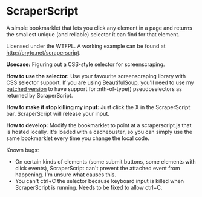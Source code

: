 # ScraperScript

A simple bookmarklet that lets you click any element in a page and returns the smallest unique (and reliable) selector it can find for that element.

Licensed under the WTFPL. A working example can be found at http://cryto.net/scraperscript.

**Usecase:** Figuring out a CSS-style selector for screenscraping.

**How to use the selector:** Use your favourite screenscraping library with CSS selector support. If you are using BeautifulSoup, you'll need to use my [patched version](https://github.com/joepie91/beautifulsoup) to have support for :nth-of-type() pseudoselectors as returned by ScraperScript.

**How to make it stop killing my input:** Just click the X in the ScraperScript bar. ScraperScript will release your input.

**How to develop:** Modify the bookmarklet to point at a scraperscript.js that is hosted locally. It's loaded with a cachebuster, so you can simply use the same bookmarklet every time you change the local code.

Known bugs: 

* On certain kinds of elements (some submit buttons, some elements with click events), ScraperScript can't prevent the attached event from happening. I'm unsure what causes this.
* You can't ctrl+C the selector because keyboard input is killed when ScraperScript is running. Needs to be fixed to allow ctrl+C.

